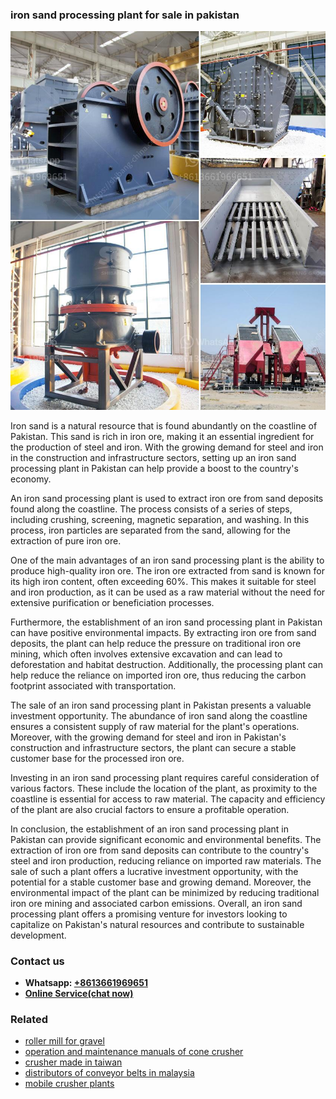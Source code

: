 <h3>iron sand processing plant for sale in pakistan</h3><img src='1708408242.jpg' alt=''><p>Iron sand is a natural resource that is found abundantly on the coastline of Pakistan. This sand is rich in iron ore, making it an essential ingredient for the production of steel and iron. With the growing demand for steel and iron in the construction and infrastructure sectors, setting up an iron sand processing plant in Pakistan can help provide a boost to the country's economy.</p><p>An iron sand processing plant is used to extract iron ore from sand deposits found along the coastline. The process consists of a series of steps, including crushing, screening, magnetic separation, and washing. In this process, iron particles are separated from the sand, allowing for the extraction of pure iron ore.</p><p>One of the main advantages of an iron sand processing plant is the ability to produce high-quality iron ore. The iron ore extracted from sand is known for its high iron content, often exceeding 60%. This makes it suitable for steel and iron production, as it can be used as a raw material without the need for extensive purification or beneficiation processes.</p><p>Furthermore, the establishment of an iron sand processing plant in Pakistan can have positive environmental impacts. By extracting iron ore from sand deposits, the plant can help reduce the pressure on traditional iron ore mining, which often involves extensive excavation and can lead to deforestation and habitat destruction. Additionally, the processing plant can help reduce the reliance on imported iron ore, thus reducing the carbon footprint associated with transportation.</p><p>The sale of an iron sand processing plant in Pakistan presents a valuable investment opportunity. The abundance of iron sand along the coastline ensures a consistent supply of raw material for the plant's operations. Moreover, with the growing demand for steel and iron in Pakistan's construction and infrastructure sectors, the plant can secure a stable customer base for the processed iron ore.</p><p>Investing in an iron sand processing plant requires careful consideration of various factors. These include the location of the plant, as proximity to the coastline is essential for access to raw material. The capacity and efficiency of the plant are also crucial factors to ensure a profitable operation.</p><p>In conclusion, the establishment of an iron sand processing plant in Pakistan can provide significant economic and environmental benefits. The extraction of iron ore from sand deposits can contribute to the country's steel and iron production, reducing reliance on imported raw materials. The sale of such a plant offers a lucrative investment opportunity, with the potential for a stable customer base and growing demand. Moreover, the environmental impact of the plant can be minimized by reducing traditional iron ore mining and associated carbon emissions. Overall, an iron sand processing plant offers a promising venture for investors looking to capitalize on Pakistan's natural resources and contribute to sustainable development.</p><h3>Contact us</h3><ul><li><strong>Whatsapp:&nbsp;<a href="https://wa.me/8613661969651">+8613661969651</a></strong></li><li><a href="https://swt.shibang-china.com/?git&amp;zhl&amp;iron sand processing plant for sale in pakistan"><strong>Online Service(chat now)</strong></a></li></ul><h3>Related</h3><ul><li><a href='roller mill for gravel.md'>roller mill for gravel</a></li><li><a href='operation and maintenance manuals of cone crusher.md'>operation and maintenance manuals of cone crusher</a></li><li><a href='crusher made in taiwan.md'>crusher made in taiwan</a></li><li><a href='distributors of conveyor belts in malaysia.md'>distributors of conveyor belts in malaysia</a></li><li><a href='mobile crusher plants.md'>mobile crusher plants</a></li></ul>